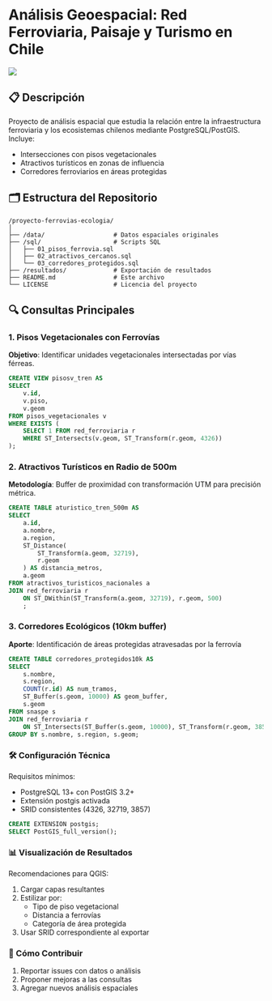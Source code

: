 # Análisis Geoespacial: Red Ferroviaria, Paisaje y Turismo en Chile

![](./resultados/patrimoniopaisajetren-gr.jpeg)




## 📋 Descripción
Proyecto de análisis espacial que estudia la relación entre la infraestructura ferroviaria y los ecosistemas chilenos mediante PostgreSQL/PostGIS. Incluye:
- Intersecciones con pisos vegetacionales
- Atractivos turísticos en zonas de influencia
- Corredores ferroviarios en áreas protegidas

## 🗂️ Estructura del Repositorio


```tree
/proyecto-ferrovias-ecologia/
│
├── /data/                   # Datos espaciales originales
├── /sql/                    # Scripts SQL
│   ├── 01_pisos_ferrovia.sql
│   ├── 02_atractivos_cercanos.sql
│   └── 03_corredores_protegidos.sql
├── /resultados/             # Exportación de resultados
├── README.md                # Este archivo
└── LICENSE                  # Licencia del proyecto
```

## 🔍 Consultas Principales

### 1. Pisos Vegetacionales con Ferrovías
**Objetivo**: Identificar unidades vegetacionales intersectadas por vías férreas.

```sql
CREATE VIEW pisosv_tren AS
SELECT 
    v.id,
    v.piso,
    v.geom
FROM pisos_vegetacionales v
WHERE EXISTS (
    SELECT 1 FROM red_ferroviaria r
    WHERE ST_Intersects(v.geom, ST_Transform(r.geom, 4326))
);
```

### 2. Atractivos Turísticos en Radio de 500m

**Metodología**: Buffer de proximidad con transformación UTM para precisión métrica.

```sql
CREATE TABLE aturistico_tren_500m AS
SELECT 
    a.id,
    a.nombre,
    a.region,
    ST_Distance(
        ST_Transform(a.geom, 32719),
        r.geom
    ) AS distancia_metros,
    a.geom
FROM atractivos_turisticos_nacionales a
JOIN red_ferroviaria r 
    ON ST_DWithin(ST_Transform(a.geom, 32719), r.geom, 500)
    ;
```

### 3. Corredores Ecológicos (10km buffer)

**Aporte**: Identificación de áreas protegidas atravesadas por la ferrovía
```sql
CREATE TABLE corredores_protegidos10k AS
SELECT 
    s.nombre,
    s.region,
    COUNT(r.id) AS num_tramos,
    ST_Buffer(s.geom, 10000) AS geom_buffer,
    s.geom
FROM snaspe s
JOIN red_ferroviaria r 
    ON ST_Intersects(ST_Buffer(s.geom, 10000), ST_Transform(r.geom, 3857))
GROUP BY s.nombre, s.region, s.geom;
```

### 🛠️ Configuración Técnica

Requisitos mínimos:

- PostgreSQL 13+ con PostGIS 3.2+
- Extensión postgis activada
- SRID consistentes (4326, 32719, 3857)

```sql 
CREATE EXTENSION postgis;
SELECT PostGIS_full_version();
```

### 📊 Visualización de Resultados

Recomendaciones para QGIS:

1. Cargar capas resultantes
2. Estilizar por:
    - Tipo de piso vegetacional
    - Distancia a ferrovías
    - Categoría de área protegida
3. Usar SRID correspondiente al exportar


### 🤝 Cómo Contribuir

1. Reportar issues con datos o análisis
2. Proponer mejoras a las consultas
3. Agregar nuevos análisis espaciales


